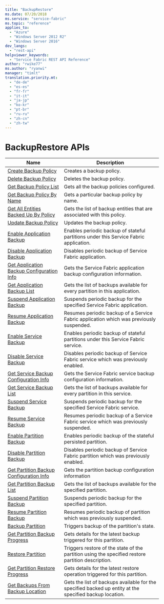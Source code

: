 ```yaml
---
title: "BackupRestore"
ms.date: 07/20/2018
ms.service: "service-fabric"
ms.topic: "reference"
applies_to: 
  - "Azure"
  - "Windows Server 2012 R2"
  - "Windows Server 2016"
dev_langs: 
  - "rest-api"
helpviewer_keywords: 
  - "Service Fabric REST API Reference"
author: "rwike77"
ms.author: "ryanwi"
manager: "timlt"
translation.priority.mt: 
  - "de-de"
  - "es-es"
  - "fr-fr"
  - "it-it"
  - "ja-jp"
  - "ko-kr"
  - "pt-br"
  - "ru-ru"
  - "zh-cn"
  - "zh-tw"
---
```

# BackupRestore APIs

| Name | Description |
| --- | --- |
| [Create Backup Policy](sfclient-v63-api-createbackuppolicy.md) | Creates a backup policy.<br/> |
| [Delete Backup Policy](sfclient-v63-api-deletebackuppolicy.md) | Deletes the backup policy.<br/> |
| [Get Backup Policy List](sfclient-v63-api-getbackuppolicylist.md) | Gets all the backup policies configured.<br/> |
| [Get Backup Policy By Name](sfclient-v63-api-getbackuppolicybyname.md) | Gets a particular backup policy by name.<br/> |
| [Get All Entities Backed Up By Policy](sfclient-v63-api-getallentitiesbackedupbypolicy.md) | Gets the list of backup entities that are associated with this policy.<br/> |
| [Update Backup Policy](sfclient-v63-api-updatebackuppolicy.md) | Updates the backup policy.<br/> |
| [Enable Application Backup](sfclient-v63-api-enableapplicationbackup.md) | Enables periodic backup of stateful partitions under this Service Fabric application.<br/> |
| [Disable Application Backup](sfclient-v63-api-disableapplicationbackup.md) | Disables periodic backup of Service Fabric application.<br/> |
| [Get Application Backup Configuration Info](sfclient-v63-api-getapplicationbackupconfigurationinfo.md) | Gets the Service Fabric application backup configuration information.<br/> |
| [Get Application Backup List](sfclient-v63-api-getapplicationbackuplist.md) | Gets the list of backups available for every partition in this application.<br/> |
| [Suspend Application Backup](sfclient-v63-api-suspendapplicationbackup.md) | Suspends periodic backup for the specified Service Fabric application.<br/> |
| [Resume Application Backup](sfclient-v63-api-resumeapplicationbackup.md) | Resumes periodic backup of a Service Fabric application which was previously suspended.<br/> |
| [Enable Service Backup](sfclient-v63-api-enableservicebackup.md) | Enables periodic backup of stateful partitions under this Service Fabric service.<br/> |
| [Disable Service Backup](sfclient-v63-api-disableservicebackup.md) | Disables periodic backup of Service Fabric service which was previously enabled.<br/> |
| [Get Service Backup Configuration Info](sfclient-v63-api-getservicebackupconfigurationinfo.md) | Gets the Service Fabric service backup configuration information.<br/> |
| [Get Service Backup List](sfclient-v63-api-getservicebackuplist.md) | Gets the list of backups available for every partition in this service.<br/> |
| [Suspend Service Backup](sfclient-v63-api-suspendservicebackup.md) | Suspends periodic backup for the specified Service Fabric service.<br/> |
| [Resume Service Backup](sfclient-v63-api-resumeservicebackup.md) | Resumes periodic backup of a Service Fabric service which was previously suspended.<br/> |
| [Enable Partition Backup](sfclient-v63-api-enablepartitionbackup.md) | Enables periodic backup of the stateful persisted partition.<br/> |
| [Disable Partition Backup](sfclient-v63-api-disablepartitionbackup.md) | Disables periodic backup of Service Fabric partition which was previously enabled.<br/> |
| [Get Partition Backup Configuration Info](sfclient-v63-api-getpartitionbackupconfigurationinfo.md) | Gets the partition backup configuration information<br/> |
| [Get Partition Backup List](sfclient-v63-api-getpartitionbackuplist.md) | Gets the list of backups available for the specified partition.<br/> |
| [Suspend Partition Backup](sfclient-v63-api-suspendpartitionbackup.md) | Suspends periodic backup for the specified partition.<br/> |
| [Resume Partition Backup](sfclient-v63-api-resumepartitionbackup.md) | Resumes periodic backup of partition which was previously suspended.<br/> |
| [Backup Partition](sfclient-v63-api-backuppartition.md) | Triggers backup of the partition's state.<br/> |
| [Get Partition Backup Progress](sfclient-v63-api-getpartitionbackupprogress.md) | Gets details for the latest backup triggered for this partition.<br/> |
| [Restore Partition](sfclient-v63-api-restorepartition.md) | Triggers restore of the state of the partition using the specified restore partition description.<br/> |
| [Get Partition Restore Progress](sfclient-v63-api-getpartitionrestoreprogress.md) | Gets details for the latest restore operation triggered for this partition.<br/> |
| [Get Backups From Backup Location](sfclient-v63-api-getbackupsfrombackuplocation.md) | Gets the list of backups available for the specified backed up entity at the specified backup location.<br/> |

